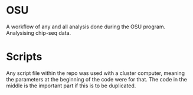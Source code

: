 # OSU 
A workflow of any and all analysis done during the OSU program. 
Analysising chip-seq data.

# Scripts
Any script file within the repo was used with a cluster computer, meaning the parameters at the beginning 
of the code were for that. The code in the middle is the important part if this is to be duplicated. 
